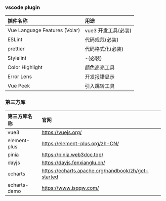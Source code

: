 ### vscode plugin

| 插件名称                      | 用途                |
| :---------------------------- | :------------------ |
| Vue Language Features (Volar) | vue3 开发工具(必装) |
| ESLint                        | 代码规范(必装)      |
| prettier                      | 代码格式化(必装)    |
| Stylelint                     | -(必装)             |
| Color Highlight               | 颜色高亮工具        |
| Error Lens                    | 开发报错显示        |
| Vue Peek                      | 引入跳转工具        |



### 第三方库



| 第三方库名称   | 官网                                               |
| :------------- | :------------------------------------------------- |
| vue3           | https://vuejs.org/                                 |
| element-plus | https://element-plus.org/zh-CN/                    |
| pinia          | https://pinia.web3doc.top/                         |
| dayjs          | https://dayjs.fenxianglu.cn/                       |
| echarts        | https://echarts.apache.org/handbook/zh/get-started |
| echarts-demo   | https://www.isqqw.com/                             |
